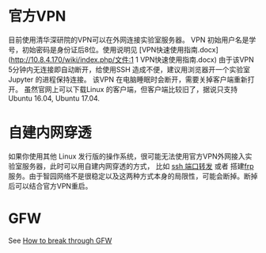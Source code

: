 # 官方VPN
目前使用清华深研院的VPN可以在外网连接实验室服务器。
VPN 初始用户名是学号，初始密码是身份证后8位。使用说明见 [VPN快速使用指南.docx](http://10.8.4.170/wiki/index.php/文件:1 1 VPN快速使用指南.docx)
由于该VPN 5分钟内无连接即自动断开，给使用SSH 造成不便，建议用浏览器开一个实验室 Jupyter 的进程保持连接。
该VPN 在电脑睡眠时会断开，需要关掉客户端重新打开。
虽然官网上可以下载Linux 的客户端，但客户端比较旧了，据说只支持 Ubuntu 16.04, Ubuntu 17.04.

# 自建内网穿透
如果你使用其他 Linux 发行版的操作系统，很可能无法使用官方VPN外网接入实验室服务器，此时可以用自建内网穿透的方式，
比如 [ssh 端口转发](https://www.cnblogs.com/zhaofeng-shu33/p/10685685.html) 或者 搭建[frp](https://github.com/fatedier/frp)
服务。由于智园网络不是很稳定以及这两种方式本身的局限性，可能会断掉。断掉后可以结合官方VPN重启。

# GFW
See [How to break through GFW](http://10.8.4.170/wiki/index.php/Guild_gfw)
